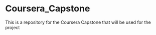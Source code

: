 # Coursera_Capstone
This is a repository for the Coursera Capstone that will be used for the project
